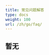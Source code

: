 ```yaml
---
title: 常见问题解答
type: docs
weight: 100
url: /zh/go/faq/
---
```


## **暂无**

<!--
## **目前不支持 Aspose.Cells for Go 的加密解密功能**
目前，Aspose.Cells for Go 不支持加密和解密，因此如果试图用密码打开文件，代码将会抛出异常。



{{< gist "aspose-cells-gists" "6f7d9819d85793c3a3b5d040af42e1a9" "Examples-go-OpenFile-with-Password.go" >}}
-->

